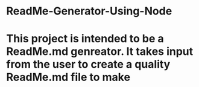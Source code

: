 # ReadMe-Generator-Using-Node

# This project is intended to be a ReadMe.md genreator. It takes input from the user to create a quality ReadMe.md file to make   